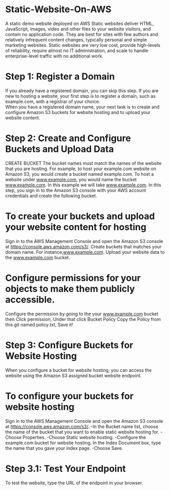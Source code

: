 # Static-Website-On-AWS
A static demo website deployed on AWS 
Static websites deliver HTML, JavaScript, images, video and other files to your website visitors, and contain no application code. They are best for sites with few authors and relatively infrequent content changes, typically personal and simple marketing websites. Static websites are very low cost, provide high-levels of reliability, require almost no IT administration, and scale to handle enterprise-level traffic with no additional work.
# Step 1: Register a Domain
If you already have a registered domain, you can skip this step. If you are new to hosting a website, your first step is to register a domain, such as example.com, with a registrar of your choice.  
When you have a registered domain name, your next task is to create and configure Amazon S3 buckets for website hosting and to upload your website content.
# Step 2: Create and Configure Buckets and Upload Data
CREATE BUCKET
The bucket names must match the names of the website that you are hosting. For example, to host your example.com website on Amazon S3, you would create a bucket named example.com. To host a website under www.example.com, you would name the bucket www.example.com. In this example we will take www.example.com.
In this step, you sign in to the Amazon S3 console with your AWS account credentials and create the following bucket.

# To create your buckets and upload your website content for hosting

Sign in to the AWS Management Console and open the Amazon S3 console at https://console.aws.amazon.com/s3/.
Create buckets that matches your domain name. For instance,www.example.com.
Upload your website data to the www.example.com bucket.

# Configure permissions for your objects to make them publicly accessible.

Configure the permission by going to the your www.example.com bucket then Click permission, Under that click Bucket Policy
Copy the Policy from this git named policy.txt, Save it!

# Step 3: Configure Buckets for Website Hosting

When you configure a bucket for website hosting, you can access the website using the Amazon S3 assigned bucket website endpoint.

# To configure your buckets for website hosting
Sign in to the AWS Management Console and open the Amazon S3 console at https://console.aws.amazon.com/s3/.
-In the Bucket name list, choose the name of the bucket that you want to enable static website hosting for.
-Choose Properties.
-Choose Static website hosting.
-Configure the example.com bucket for website hosting. In the Index Document box, type the name that you gave your index page.
-Choose Save.

# Step 3.1: Test Your Endpoint
To test the website, type the URL of the endpoint in your browser.

